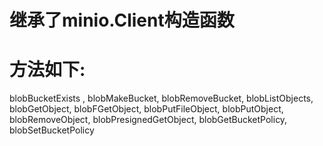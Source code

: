 # 继承了minio.Client构造函数
# 方法如下:

  blobBucketExists ,
  blobMakeBucket,
  blobRemoveBucket,
  blobListObjects,
  blobGetObject,
  blobFGetObject,
  blobPutFileObject,
  blobPutObject,
  blobRemoveObject,
  blobPresignedGetObject,
  blobGetBucketPolicy,
  blobSetBucketPolicy